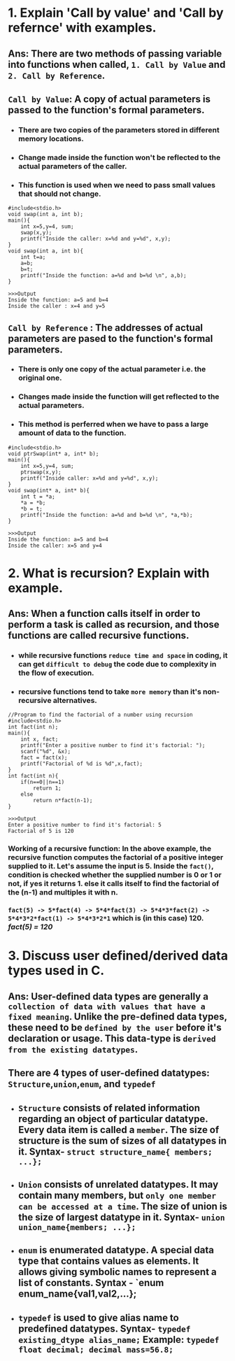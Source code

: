 # 1. Explain 'Call by value' and 'Call by refernce' with examples.
## Ans: There are two methods of passing variable into functions when called, `1. Call by Value` and `2. Call by Reference`.
## `Call by Value`: A copy of actual parameters is passed to the function's formal parameters.
- ### There are two copies of the parameters stored in different memory locations.
- ### Change made inside the function won't be reflected to the actual parameters of the caller.
- ### This function is used when we need to pass small values that should not change.
```
#include<stdio.h>
void swap(int a, int b);
main(){
    int x=5,y=4, sum;
    swap(x,y);
    printf("Inside the caller: x=%d and y=%d", x,y);
}
void swap(int a, int b){
    int t=a;
    a=b;
    b=t;
    printf("Inside the function: a=%d and b=%d \n", a,b);
}
```
```
>>>Output
Inside the function: a=5 and b=4
Inside the caller : x=4 and y=5
```
## `Call by Reference` : The addresses of actual parameters are pased to the function's formal parameters.
- ### There is only one copy of the actual parameter i.e. the original one.
- ### Changes made inside the function will get reflected to the actual parameters.
- ### This method is perferred when we have to pass a large amount of data to the function.
```
#include<stdio.h>
void ptrSwap(int* a, int* b);
main(){
    int x=5,y=4, sum;
    ptrswap(x,y);
    printf("Inside caller: x=%d and y=%d", x,y);
}
void swap(int* a, int* b){
    int t = *a;
    *a = *b;
    *b = t;
    printf("Inside the function: a=%d and b=%d \n", *a,*b);
}
```
```
>>>Output
Inside the function: a=5 and b=4
Inside the caller: x=5 and y=4
```

# 2. What is recursion? Explain with example.
## Ans: When a function calls itself in order to perform a task is called as recursion, and those functions are called recursive functions.
- ### while recursive functions `reduce time and space` in coding, it can get `difficult to debug` the code due to complexity in the flow of execution.
- ### recursive functions tend to take `more memory` than it's non-recursive alternatives.

```
//Program to find the factorial of a number using recursion
#include<stdio.h>
int fact(int n);
main(){
    int x, fact;
    printf("Enter a positive number to find it's factorial: ");
    scanf("%d", &x);
    fact = fact(x);
    printf("Factorial of %d is %d",x,fact);
}
int fact(int n){
    if(n==0||n==1)
        return 1;
    else
        return n*fact(n-1);
}
```
```
>>>Output
Enter a positive number to find it's factorial: 5
Factorial of 5 is 120
```
### Working of a recursive function: In the above example, the recursive function computes the factorial of a positive integer supplied to it. Let's assume the input is 5. Inside the `fact()`, condition is checked whether the supplied number is 0 or 1 or not, if yes it returns 1. else it calls itself to find the factorial of the (n-1) and multiples it with n.
### `fact(5) -> 5*fact(4) -> 5*4*fact(3) -> 5*4*3*fact(2) -> 5*4*3*2*fact(1) -> 5*4*3*2*1` which is (in this case) 120.  *_fact(5) = 120_*

# 3. Discuss user defined/derived data types used in C.
## Ans: User-defined data types are generally a `collection of data with values that have a fixed meaning`. Unlike the pre-defined data types, these need to be `defined by the user` before it's declaration or usage. This data-type is `derived from the existing datatypes`.
## There are 4 types of user-defined datatypes: `Structure`,`union`,`enum`, and `typedef`
- ## `Structure` consists of related information regarding an object of particular datatype. Every data item is called a `member`. The size of structure is the sum of sizes of all datatypes in it. Syntax- `struct structure_name{ members; ...};`
- ## `Union` consists of unrelated datatypes. It may contain many members, but `only one member can be accessed at a time`. The size of union is the size of largest datatype in it. Syntax- `union union_name{members; ...};`
- ## `enum` is enumerated datatype. A special data type that contains values as elements. It allows giving symbolic names to represent a list of constants. Syntax - `enum enum_name{val1,val2,...};
- ## `typedef` is used to give alias name to predefined datatypes. Syntax- `typedef existing_dtype alias_name;` Example: `typedef float decimal; decimal mass=56.8;`
